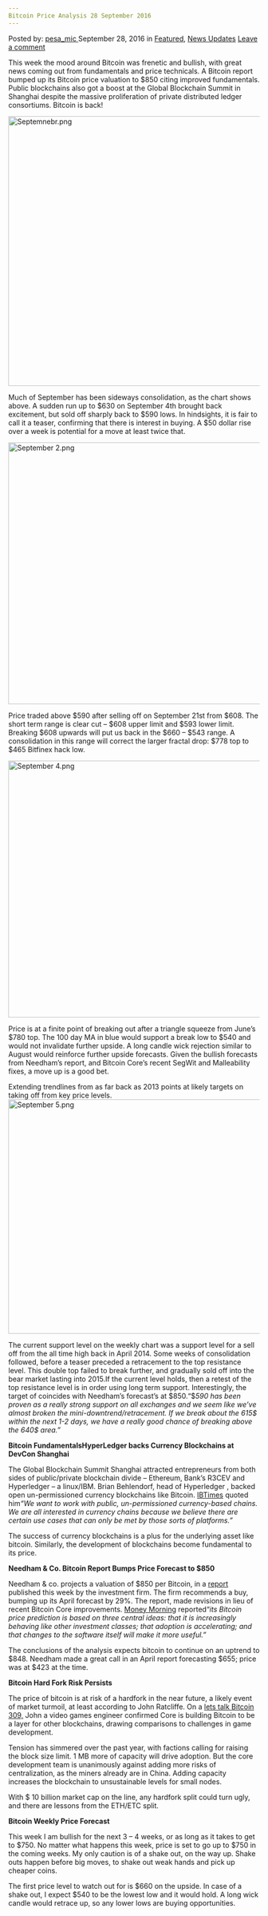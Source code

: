 ```yaml
---
Bitcoin Price Analysis 28 September 2016
---
```

<article class="post-listing post-15587 post type-post status-publish format-standard has-post-thumbnail hentry  tag-3336 tag-1384 tag-analysis tag-bitcoin tag-price tag-september">
    <div class="post-inner">
        <span>Posted by: <a href="https://www.deepdotweb.com/author/pesa_mic/" title="">pesa_mic </a></span>
    <span>September 28, 2016</span>
    <span>in <a href="https://www.deepdotweb.com/category/deepdot-news/" rel="category tag">Featured</a>, <a href="https://www.deepdotweb.com/category/news-updates/" rel="category tag">News Updates</a></span>
    <span><a href="https://www.deepdotweb.com/2016/09/28/bitcoin-price-analysis-28-september-2016/#respond">Leave a comment</a></span>
    </p>
    <div class="clear"></div>
    <div class="entry">
    <p>This week the mood around Bitcoin was frenetic and bullish, with great news coming out from fundamentals and price technicals. A Bitcoin report bumped up its Bitcoin price valuation to $850 citing improved fundamentals. Public blockchains also got a boost at the Global Blockchain Summit in Shanghai despite the massive proliferation of private distributed ledger consortiums. Bitcoin is back!</p>
    <p><img class="wp-image-15588 aligncenter" src="/imgs/2016/09/septemnebr-png.png" alt="Septemnebr.png" width="815" height="540" srcset="/imgs/2016/09/septemnebr-png.png 1210w, /imgs/2016/09/septemnebr-png-300x199.png 300w, /imgs/2016/09/septemnebr-png-1024x679.png 1024w" sizes="(max-width: 815px) 100vw, 815px"/></p>
    <p>Much of September has been sideways consolidation, as the chart shows above. A sudden run up to $630 on September 4th brought back excitement, but sold off sharply back to $590 lows. In hindsights, it is fair to call it a teaser, confirming that there is interest in buying. A $50 dollar rise over a week is potential for a move at least twice that.</p>
    <p><img class="wp-image-15589 aligncenter" src="/imgs/2016/09/september-2-png.png" alt="September 2.png" width="786" height="524" srcset="/imgs/2016/09/september-2-png.png 1201w, /imgs/2016/09/september-2-png-300x200.png 300w, /imgs/2016/09/september-2-png-1024x683.png 1024w" sizes="(max-width: 786px) 100vw, 786px"/></p>
    <p>Price traded above $590 after selling off on September 21st from $608. The short term range is clear cut &#8211; $608 upper limit and $593 lower limit. Breaking $608 upwards will put us back in the $660 &#8211; $543 range. A consolidation in this range will correct the larger fractal drop: $778 top to $465 Bitfinex hack low.</p>
    <p><img class="wp-image-15590 aligncenter" src="/imgs/2016/09/september-4-png.png" alt="September 4.png" width="707" height="514" srcset="/imgs/2016/09/september-4-png.png 1075w, /imgs/2016/09/september-4-png-300x218.png 300w, /imgs/2016/09/september-4-png-1024x745.png 1024w" sizes="(max-width: 707px) 100vw, 707px"/></p>
    <p>Price is at a finite point of breaking out after a triangle squeeze from June’s $780 top. The 100 day MA in blue would support a break low to $540 and would not invalidate further upside. A long candle wick rejection similar to August would reinforce further upside forecasts. Given the bullish forecasts from Needham’s report, and Bitcoin Core’s recent SegWit and Malleability fixes, a move up is a good bet.</p>
    <p>Extending trendlines from as far back as 2013 points at likely targets on taking off from key price levels. <img class="wp-image-15591 aligncenter" src="/imgs/2016/09/september-5-png.png" alt="September 5.png" width="803" height="469" srcset="/imgs/2016/09/september-5-png.png 1374w, /imgs/2016/09/september-5-png-300x175.png 300w, /imgs/2016/09/september-5-png-1024x598.png 1024w" sizes="(max-width: 803px) 100vw, 803px"/></p>
    <p>The current support level on the weekly chart was a support level for a sell off from the all time high back in April 2014. Some weeks of consolidation followed, before a teaser preceded a retracement to the top resistance level. This double top failed to break further, and gradually sold off into the bear market lasting into 2015.If the current level holds, then a retest of the top resistance level is in order using long term support. Interestingly, the target of coincides with Needham&#8217;s forecast’s at $850.“$<em>590 has been proven as a really strong support on all exchanges and we seem like we&#8217;ve almost broken the mini-downtrend/retracement. If we break about the 615$ within the next 1-2 days, we have a really good chance of breaking above the 640$ area.”</em></p>
    <p><strong>Bitcoin FundamentalsHyperLedger backs Currency Blockchains at DevCon Shanghai</strong></p>
    <p>The Global Blockchain Summit Shanghai attracted entrepreneurs from both sides of public/private blockchain divide &#8211; Ethereum, Bank’s R3CEV and Hyperledger &#8211; a linux/IBM. Brian Behlendorf, head of Hyperledger , backed open un-permissioned currency blockchains like Bitcoin. <a href="http://www.ibtimes.co.uk/hyperledger-project-we-want-work-unpermissioned-currency-based-chains-1582859">IBTimes</a> quoted him<em>&#8220;We want to work with public, un-permissioned currency-based chains. We are all interested in currency chains because we believe there are certain use cases that can only be met by those sorts of platforms.&#8221;</em></p>
    <p>The success of currency blockchains is a plus for the underlying asset like bitcoin. Similarly, the development of blockchains become fundamental to its price.</p>
    <p><strong>Needham &amp; Co. Bitcoin Report Bumps Price Forecast to $850</strong></p>
    <p>Needham &amp; co. projects a valuation of $850 per Bitcoin, in a <a href="https://www.scribd.com/document/325399105/Needham-Bit-Coin-Report">report</a> published this week by the investment firm. The firm recommends a buy, bumping up its April forecast by 29%. The report, made revisions in lieu of recent Bitcoin Core improvements. <a href="http://moneymorning.com/2016/09/23/why-the-needham-bitcoin-price-prediction-got-a-29-bump-to-848/">Money Morning</a> reported“<em>its Bitcoin price prediction is based on three central ideas: that it is increasingly behaving like other investment classes; that adoption is accelerating; and that changes to the software itself will make it more useful.”</em></p>
    <p>The conclusions of the analysis expects bitcoin to continue on an uptrend to $848. Needham made a great call in an April report forecasting $655; price was at $423 at the time.</p>
    <p><strong>Bitcoin Hard Fork Risk Persists</strong></p>
    <p>The price of bitcoin is at risk of a hardfork in the near future, a likely event of market turmoil, at least according to John Ratcliffe. On a <a href="https://letstalkbitcoin.com/blog/post/lets-talk-bitcoin-309-risk-intolerance-and-scaling-bitcoin-with-core">lets talk Bitcoin 309,</a> John a video games engineer confirmed Core is building Bitcoin to be a layer for other blockchains, drawing comparisons to challenges in game development.</p>
    <p>Tension has simmered over the past year, with factions calling for raising the block size limit. 1 MB more of capacity will drive adoption. But the core development team is unanimously against adding more risks of centralization, as the miners already are in China. Adding capacity increases the blockchain to unsustainable levels for small nodes.</p>
    <p>With $ 10 billion market cap on the line, any hardfork split could turn ugly, and there are lessons from the ETH/ETC split.</p>
    <p><strong>Bitcoin Weekly Price Forecast</strong></p>
    <p>This week I am bullish for the next 3 &#8211; 4 weeks, or as long as it takes to get to $750. No matter what happens this week, price is set to go up to $750 in the coming weeks. My only caution is of a shake out, on the way up. Shake outs happen before big moves, to shake out weak hands and pick up cheaper coins.</p>
    <p>The first price level to watch out for is $660 on the upside. In case of a shake out, I expect $540 to be the lowest low and it would hold. A long wick candle would retrace up, so any lower lows are buying opportunities.</p>
    </div>
    <span style="display:none"><a href="https://www.deepdotweb.com/tag/2016/" rel="tag">2016</a> <a href="https://www.deepdotweb.com/tag/27/" rel="tag">27</a> <a href="https://www.deepdotweb.com/tag/analysis/" rel="tag">analysis</a> <a href="https://www.deepdotweb.com/tag/bitcoin/" rel="tag">bitcoin</a> <a href="https://www.deepdotweb.com/tag/price/" rel="tag">price</a> <a href="https://www.deepdotweb.com/tag/september/" rel="tag">september</a></span> <span style="display:none" class="updated">2016-09-28</span>
    <div style="display:none" class="vcard author" itemprop="author" itemscope itemtype="http://schema.org/Person"><strong class="fn" itemprop="name"><a href="https://www.deepdotweb.com/author/pesa_mic/" title="Posts by pesa_mic" rel="author">pesa_mic</a></strong></div>
    </div>
</article>

